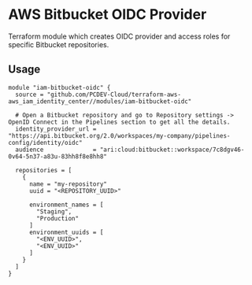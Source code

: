 # AWS Bitbucket OIDC Provider

Terraform module which creates OIDC provider and access roles for specific Bitbucket repositories.

## Usage

```hcl
module "iam-bitbucket-oidc" {
  source = "github.com/PCDEV-Cloud/terraform-aws-aws_iam_identity_center//modules/iam-bitbucket-oidc"

  # Open a Bitbucket repository and go to Repository settings -> OpenID Connect in the Pipelines section to get all the details.
  identity_provider_url = "https://api.bitbucket.org/2.0/workspaces/my-company/pipelines-config/identity/oidc"
  audience              = "ari:cloud:bitbucket::workspace/7c8dgv46-0v64-5n37-a83u-83hh8f8e8hh8"

  repositories = [
    {
      name = "my-repository"
      uuid = "<REPOSITORY_UUID>"

      environment_names = [
        "Staging",
        "Production"
      ]
      environment_uuids = [
        "<ENV_UUID>",
        "<ENV_UUID>"
      ]
    }
  ]
}
```